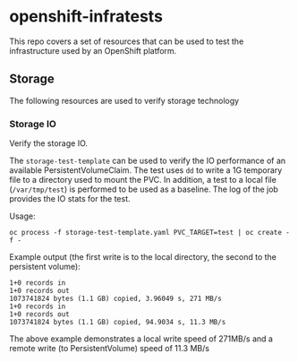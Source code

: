 # openshift-infratests

This repo covers a set of resources that can be used to test the infrastructure used by an OpenShift platform.

## Storage
The following resources are used to verify storage technology

### Storage IO
Verify the storage IO. 

The `storage-test-template` can be used to verify the IO performance of an available PersistentVolumeClaim. The test uses `dd` to write a 1G temporary file to a directory used to mount the PVC. In addition, a test to a local file (`/var/tmp/test`) is performed to be used as a baseline. The log of the job provides the IO stats for the test. 

Usage:
```
oc process -f storage-test-template.yaml PVC_TARGET=test | oc create -f -
```

Example output (the first write is to the local directory, the second to the persistent volume):
```
1+0 records in
1+0 records out
1073741824 bytes (1.1 GB) copied, 3.96049 s, 271 MB/s
1+0 records in
1+0 records out
1073741824 bytes (1.1 GB) copied, 94.9034 s, 11.3 MB/s
```

The above example demonstrates a local write speed of 271MB/s and a remote write (to PersistentVolume) speed of 11.3 MB/s
